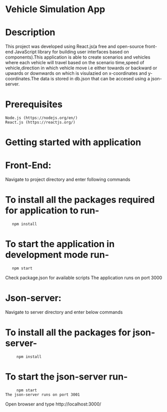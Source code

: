 # Vehicle Simulation App

# Description
This project was developed using React.js(a free and open-source front-end JavaScript library for building user interfaces based on components).This application is able to create scenarios and vehicles where each vehicle will travel based on the scenario time,speed of vehicle,direction in which vehicle move i.e either towards or backward or upwards or downwards on which is visulazied on x-coordinates and y-coordinates.The data is stored in db.json that can be accesed using a json-server.     

# Prerequisites 
    Node.js (https://nodejs.org/en/) 
    React.js (https://reactjs.org/)

# Getting started with application


# Front-End:
  Navigate to project directory and enter following commands
   # To install all the packages required for application to run-
       npm install
   # To start the application in development mode run-
       npm start
  Check package.json for available scripts
  The application runs on port 3000
# Json-server:
  Navigate to server directory and enter below commands
  #  To install all the packages for json-server- 
         npm install
  #  To start the json-server run-
         npm start
    The json-server runs on port 3001
Open browser and type http://localhost:3000/
